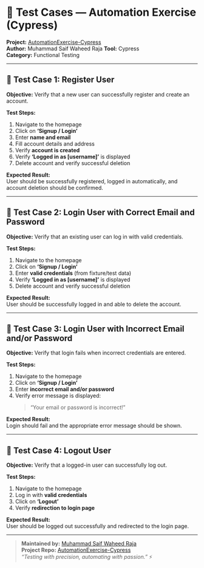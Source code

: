 # 🧪 Test Cases — Automation Exercise (Cypress)

**Project:** [AutomationExercise-Cypress](https://github.com/SafuRaja7/AutomationExercise-Cypress)  
**Author:** Muhammad Saif Waheed Raja
**Tool:** Cypress  
**Category:** Functional Testing  

---

## 🔹 Test Case 1: Register User

**Objective:** Verify that a new user can successfully register and create an account.

**Test Steps:**
1. Navigate to the homepage  
2. Click on **‘Signup / Login’**  
3. Enter **name and email**  
4. Fill account details and address  
5. Verify **account is created**  
6. Verify **‘Logged in as [username]’** is displayed  
7. Delete account and verify successful deletion  

**Expected Result:**  
User should be successfully registered, logged in automatically, and account deletion should be confirmed.

---

## 🔹 Test Case 2: Login User with Correct Email and Password

**Objective:** Verify that an existing user can log in with valid credentials.

**Test Steps:**
1. Navigate to the homepage  
2. Click on **‘Signup / Login’**  
3. Enter **valid credentials** (from fixture/test data)  
4. Verify **‘Logged in as [username]’** is displayed  
5. Delete account and verify successful deletion  

**Expected Result:**  
User should be successfully logged in and able to delete the account.

---

## 🔹 Test Case 3: Login User with Incorrect Email and/or Password

**Objective:** Verify that login fails when incorrect credentials are entered.

**Test Steps:**
1. Navigate to the homepage  
2. Click on **‘Signup / Login’**  
3. Enter **incorrect email and/or password**  
4. Verify error message is displayed:  
   > “Your email or password is incorrect!”

**Expected Result:**  
Login should fail and the appropriate error message should be shown.

---

## 🔹 Test Case 4: Logout User

**Objective:** Verify that a logged-in user can successfully log out.

**Test Steps:**
1. Navigate to the homepage  
2. Log in with **valid credentials**  
3. Click on **‘Logout’**  
4. Verify **redirection to login page**

**Expected Result:**  
User should be logged out successfully and redirected to the login page.

---

> **Maintained by:** [Muhammad Saif Waheed Raja](https://github.com/SafuRaja7)  
> **Project Repo:** [AutomationExercise-Cypress](https://github.com/SafuRaja7/AutomationExercise-Cypress)  
> *“Testing with precision, automating with passion.”* ⚡
